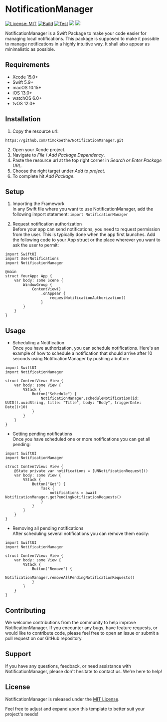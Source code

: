 # NotificationManager
[![License: MIT](https://img.shields.io/badge/license-MIT-blue)](https://opensource.org/license/mit)
[![Build](https://github.com/timokoethe/NotificationManager/actions/workflows/build.yml/badge.svg?branch=main)](https://github.com/timokoethe/NotificationManager/actions/workflows/build.yml)
[![Test](https://github.com/timokoethe/NotificationManager/actions/workflows/test.yml/badge.svg?branch=main)](https://github.com/timokoethe/NotificationManager/actions/workflows/test.yml)
[![](https://img.shields.io/endpoint?url=https%3A%2F%2Fswiftpackageindex.com%2Fapi%2Fpackages%2Ftimokoethe%2FNotificationManager%2Fbadge%3Ftype%3Dswift-versions)](https://swiftpackageindex.com/timokoethe/NotificationManager)
[![](https://img.shields.io/endpoint?url=https%3A%2F%2Fswiftpackageindex.com%2Fapi%2Fpackages%2Ftimokoethe%2FNotificationManager%2Fbadge%3Ftype%3Dplatforms)](https://swiftpackageindex.com/timokoethe/NotificationManager)

NotificationManager is a Swift Package to make your code easier for managing local notifications.
This package is supposed to make it possible to manage notifications in a highly intuitive way.
It shall also appear as minimalistic as possible.

## Requirements
- Xcode 15.0+
- Swift 5.9+
- macOS 10.15+
- iOS 13.0+
- watchOS 6.0+
- tvOS 12.0+


## Installation
1.  Copy the resource url:
```
https://github.com/timokoethe/NotificationManager.git
```
2.  Open your Xcode project.
3.  Navigate to _File_ / _Add Package Dependency_.
4.  Paste the resource url at the top right corner in _Search or Enter Package URL_.
5.  Choose the right target under _Add to project_.
6.  To complete hit _Add Package_.

## Setup
1. Importing the Framework <br>
In any Swift file where you want to use NotificationManager, add the following import statement:
```import NotificationManager```

2. Request notification authorization <br>
Before your app can send notifications, you need to request permission from the user. This is typically done when the app first launches. Add the following code to your App struct or the place wherever you want to ask the user to permit:
```
import SwiftUI
import UserNotifications
import NotificationManager

@main
struct YourApp: App {
    var body: some Scene {
        WindowGroup {
            ContentView()
                .onAppear {
                    requestNotificationAuthorization()
                }
        }
    }
}
```

## Usage
- Scheduling a Notification <br>
Once you have authorization, you can schedule notifications. Here's an example of how to schedule a notification that should arrive after 10 seconds using NotificationManager by pushing a button:

```
import SwiftUI
import NotificationManager

struct ContentView: View {
    var body: some View {
        VStack {
            Button("Schedule") {
                NotificationManager.scheduleNotification(id: UUID().uuidString, title: "Title", body: "Body", triggerDate: Date()+10)
            }
        }
    }
}
```

- Getting pending notifications <br>
Once you have scheduled one or more notifications you can get all pending:
```
import SwiftUI
import NotificationManager

struct ContentView: View {
    @State private var notifications = [UNNotificationRequest]()
    var body: some View {
        VStack {
            Button("Get") {
                Task {
                    notifications = await NotificationManager.getPendingNotificationRequests()
                }
            }
        }
    }
}
```

- Removing all pending notifications <br>
After scheduling several notifications you can remove them easily:
```
import SwiftUI
import NotificationManager

struct ContentView: View {
    var body: some View {
        VStack {
            Button("Remove") {
                NotificationManager.removeAllPendingNotificationRequests()
            }
        }
    }
}
```

## Contributing
We welcome contributions from the community to help improve NotificationManager. If you encounter any bugs, have feature requests, or would like to contribute code, please feel free to open an issue or submit a pull request on our GitHub repository.

## Support
If you have any questions, feedback, or need assistance with NotificationManager, please don't hesitate to contact us. We're here to help!

## License
NotificationManager is released under the [MIT License](https://opensource.org/license/mit).

Feel free to adjust and expand upon this template to better suit your project's needs!
